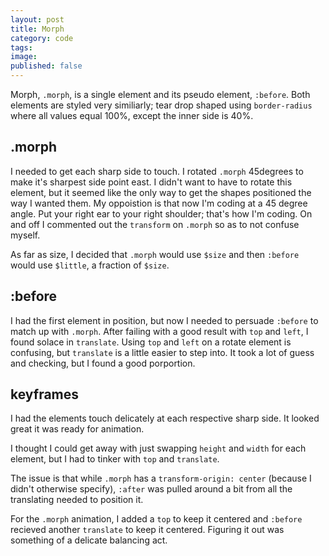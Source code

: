 ```yaml
---
layout: post
title: Morph
category: code
tags: 
image: 
published: false
---
```


Morph, `.morph`, is a single element and its pseudo element, `:before`. Both elements are styled very similiarly; tear drop shaped using `border-radius` where all values equal 100%, except the inner side is 40%.

## .morph
I needed to get each sharp side to touch. I rotated `.morph` 45degrees to make it's sharpest side point east. I didn't want to have to rotate this element, but it seemed like the only way to get the shapes positioned the way I wanted them. My oppoistion is that now I'm coding at a 45 degree angle. Put your right ear to your right shoulder; that's how I'm coding. On and off I commented out the `transform` on `.morph` so as to not confuse myself.

As far as size, I decided that `.morph` would use `$size` and then `:before` would use `$little`, a fraction of `$size`.

## :before
I had the first element in position, but now I needed to persuade `:before` to match up with `.morph`. After failing with a good result with `top` and `left`, I found solace in `translate`. Using `top` and `left` on a rotate element is confusing, but `translate` is a little easier to step into. It took a lot of guess and checking, but I found a good porportion.

## keyframes
I had the elements touch delicately at each respective sharp side. It looked great it was ready for animation.

I thought I could get away with just swapping `height` and `width` for each element, but I had to tinker with `top` and `translate`.

The issue is that while `.morph` has a `transform-origin: center` (because I didn't otherwise specify), `:after` was pulled around a bit from all the translating needed to position it.

For the `.morph` animation, I added a `top` to keep it centered and `:before` recieved another `translate` to keep it centered. Figuring it out was something of a delicate balancing act.